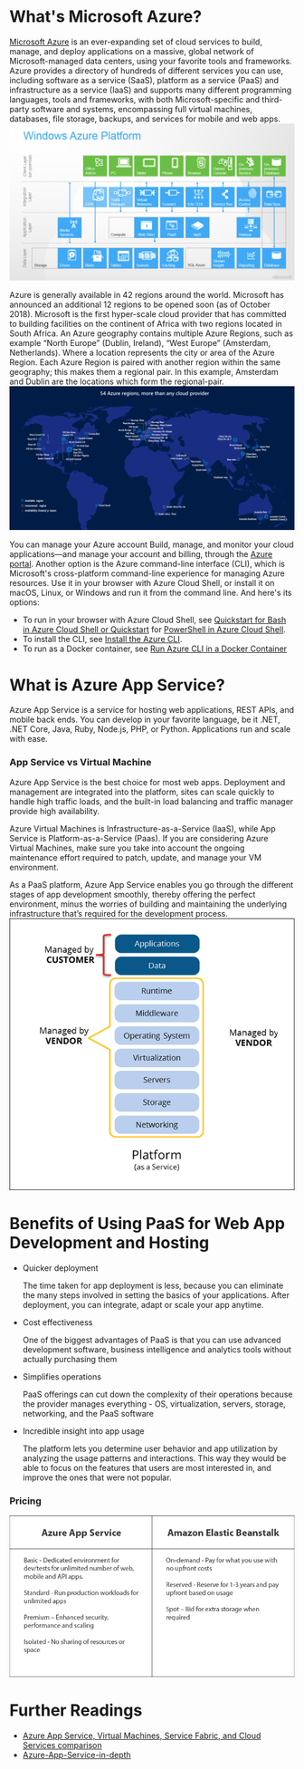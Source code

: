 # What's Microsoft Azure?
[Microsoft Azure](https://azure.microsoft.com/en-us/overview/what-is-azure/) is an ever-expanding set of cloud services to build, manage, and deploy applications on a massive, global network of Microsoft-managed data centers, using your favorite tools and frameworks. Azure provides a directory of hundreds of different services you can use, including software as a service (SaaS), platform as a service (PaaS) and infrastructure as a service (IaaS) and supports many different programming languages, tools and frameworks, with both Microsoft-specific and third-party software and systems, encompassing full virtual machines, databases, file storage, backups, and services for mobile and web apps.
![](../../_media/deployment/azure/1715.AzureArch.png)

Azure is generally available in 42 regions around the world. Microsoft has announced an additional 12 regions to be opened soon (as of October 2018). Microsoft is the first hyper-scale cloud provider that has committed to building facilities on the continent of Africa with two regions located in South Africa. An Azure geography contains multiple Azure Regions, such as example “North Europe” (Dublin, Ireland), “West Europe” (Amsterdam, Netherlands). Where a location represents the city or area of the Azure Region. Each Azure Region is paired with another region within the same geography; this makes them a regional pair. In this example, Amsterdam and Dublin are the locations which form the regional-pair.
![](../../_media/deployment/azure/dc-dist.png)

You can manage your Azure account Build, manage, and monitor your cloud applications—and manage your account and billing, through the [Azure portal](https://azure.microsoft.com/en-us/account/). Another option is the Azure command-line interface (CLI), which is Microsoft's cross-platform command-line experience for managing Azure resources. Use it in your browser with Azure Cloud Shell, or install it on macOS, Linux, or Windows and run it from the command line. And here's its options:

- To run in your browser with Azure Cloud Shell, see [Quickstart for Bash in Azure Cloud Shell or Quickstart](https://docs.microsoft.com/en-us/azure/cloud-shell/quickstart) for [PowerShell in Azure Cloud Shell](https://docs.microsoft.com/en-us/azure/cloud-shell/quickstart-powershell).
- To install the CLI, see [Install the Azure CLI](https://docs.microsoft.com/en-us/cli/azure/install-azure-cli?view=azure-cli-latest).
- To run as a Docker container, see [Run Azure CLI in a Docker Container](https://docs.microsoft.com/en-us/cli/azure/run-azure-cli-docker?view=azure-cli-latest)


# What is Azure App Service?
Azure App Service is a service for hosting web applications, REST APIs, and mobile back ends. You can develop in your favorite language, be it .NET, .NET Core, Java, Ruby, Node.js, PHP, or Python. Applications run and scale with ease.

### App Service vs Virtual Machine

Azure App Service is the best choice for most web apps. Deployment and management are integrated into the platform, sites can scale quickly to handle high traffic loads, and the built-in load balancing and traffic manager provide high availability.

Azure Virtual Machines is Infrastructure-as-a-Service (IaaS), while App Service is Platform-as-a-Service (Paas). If you are considering Azure Virtual Machines, make sure you take into account the ongoing maintenance effort required to patch, update, and manage your VM environment.

As a PaaS platform, Azure App Service enables you go through the different stages of app development smoothly, thereby offering the perfect environment, minus the worries of building and maintaining the underlying infrastructure that’s required for the development process.
![](../../_media/deployment/azure/PaaS.png)


# Benefits of Using PaaS for Web App Development and Hosting
- Quicker deployment

  The time taken for app deployment is less, because you can eliminate the many steps involved in setting the basics of your applications. After deployment, you can integrate, adapt or scale your app anytime.

- Cost effectiveness

  One of the biggest advantages of PaaS is that you can use advanced development software, business intelligence and analytics tools without actually purchasing them

- Simplifies operations

  PaaS offerings can cut down the complexity of their operations because the provider manages everything - OS, virtualization, servers, storage, networking, and the PaaS software

- Incredible insight into app usage

  The platform lets you determine user behavior and app utilization by analyzing the usage patterns and interactions. This way they would be able to focus on the features that users are most interested in, and improve the ones that were not popular.

### Pricing
![](../../_media/deployment/azure/Pricing-Model-Comparison.png)


# Further Readings
- [Azure App Service, Virtual Machines, Service Fabric, and Cloud Services comparison](https://docs.microsoft.com/en-us/azure/app-service/choose-web-site-cloud-service-vm)
- [Azure-App-Service-in-depth](https://channel9.msdn.com/Blogs/MostafaElzoghbi/Azure-App-Service-in-depth)
